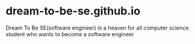 # dream-to-be-se.github.io
Dream To Be SE(software engineer) is a heaven for all computer science student who wants to become a software engineer
